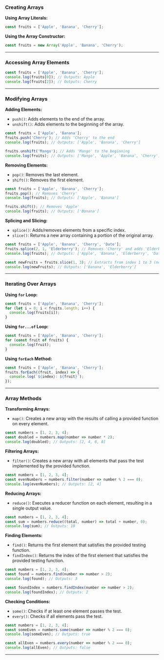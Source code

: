### Creating Arrays

**Using Array Literals:**
```javascript
const fruits = ['Apple', 'Banana', 'Cherry'];
```

**Using the Array Constructor:**
```javascript
const fruits = new Array('Apple', 'Banana', 'Cherry');
```

---
### Accessing Array Elements

```javascript
const fruits = ['Apple', 'Banana', 'Cherry'];
console.log(fruits[0]); // Outputs: Apple
console.log(fruits[2]); // Outputs: Cherry
```

---
### Modifying Arrays

**Adding Elements:**
- `push()`: Adds elements to the end of the array.
- `unshift()`: Adds elements to the beginning of the array.

```javascript
const fruits = ['Apple', 'Banana'];
fruits.push('Cherry'); // Adds 'Cherry' to the end
console.log(fruits); // Outputs: ['Apple', 'Banana', 'Cherry']

fruits.unshift('Mango'); // Adds 'Mango' to the beginning
console.log(fruits); // Outputs: ['Mango', 'Apple', 'Banana', 'Cherry']
```

**Removing Elements:**
- `pop()`: Removes the last element.
- `shift()`: Removes the first element.

```javascript
const fruits = ['Apple', 'Banana', 'Cherry'];
fruits.pop(); // Removes 'Cherry'
console.log(fruits); // Outputs: ['Apple', 'Banana']

fruits.shift(); // Removes 'Apple'
console.log(fruits); // Outputs: ['Banana']
```

**Splicing and Slicing:**
- `splice()`: Adds/removes elements from a specific index.
- `slice()`: Returns a new array containing a portion of the original array.

```javascript
const fruits = ['Apple', 'Banana', 'Cherry', 'Date'];
fruits.splice(2, 1, 'Elderberry'); // Removes 'Cherry' and adds 'Elderberry' at index 2
console.log(fruits); // Outputs: ['Apple', 'Banana', 'Elderberry', 'Date']

const newFruits = fruits.slice(1, 3); // Extracts from index 1 to 3 (not including 3)
console.log(newFruits); // Outputs: ['Banana', 'Elderberry']
```

---

### Iterating Over Arrays

**Using `for` Loop:**
```javascript
const fruits = ['Apple', 'Banana', 'Cherry'];
for (let i = 0; i < fruits.length; i++) {
  console.log(fruits[i]);
}
```

**Using `for...of` Loop:**
```javascript
const fruits = ['Apple', 'Banana', 'Cherry'];
for (const fruit of fruits) {
  console.log(fruit);
}
```

**Using `forEach` Method:**
```javascript
const fruits = ['Apple', 'Banana', 'Cherry'];
fruits.forEach((fruit, index) => {
  console.log(`${index}: ${fruit}`);
});
```

---

### Array Methods

**Transforming Arrays:**
- `map()`: Creates a new array with the results of calling a provided function on every element.

```javascript
const numbers = [1, 2, 3, 4];
const doubled = numbers.map(number => number * 2);
console.log(doubled); // Outputs: [2, 4, 6, 8]
```

**Filtering Arrays:**
- `filter()`: Creates a new array with all elements that pass the test implemented by the provided function.

```javascript
const numbers = [1, 2, 3, 4];
const evenNumbers = numbers.filter(number => number % 2 === 0);
console.log(evenNumbers); // Outputs: [2, 4]
```

**Reducing Arrays:**
- `reduce()`: Executes a reducer function on each element, resulting in a single output value.

```javascript
const numbers = [1, 2, 3, 4];
const sum = numbers.reduce((total, number) => total + number, 0);
console.log(sum); // Outputs: 10
```

**Finding Elements:**
- `find()`: Returns the first element that satisfies the provided testing function.
- `findIndex()`: Returns the index of the first element that satisfies the provided testing function.

```javascript
const numbers = [1, 2, 3, 4];
const found = numbers.find(number => number > 2);
console.log(found); // Outputs: 3

const foundIndex = numbers.findIndex(number => number > 2);
console.log(foundIndex); // Outputs: 2
```

**Checking Conditions:**
- `some()`: Checks if at least one element passes the test.
- `every()`: Checks if all elements pass the test.

```javascript
const numbers = [1, 2, 3, 4];
const someEven = numbers.some(number => number % 2 === 0);
console.log(someEven); // Outputs: true

const allEven = numbers.every(number => number % 2 === 0);
console.log(allEven); // Outputs: false
```

---
